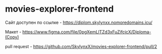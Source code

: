 # movies-explorer-frontend
  Сайт доступен по ссылке - https://diplom.skylynxx.nomoredomains.icu/

  Макет - https://www.figma.com/file/0pgXemLlTZd3xFuZifcjcX/Diploma-(Copy)

  pull request - https://github.com/SkylynxX/movies-explorer-frontend/pull/2